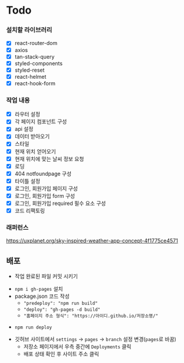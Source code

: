 # Todo

### 설치할 라이브러리

- [x] react-router-dom
- [x] axios
- [x] tan-stack-query
- [x] styled-components
- [x] styled-reset
- [x] react-helmet
- [x] react-hook-form

### 작업 내용

- [x] 라우터 설정
- [x] 각 페이지 컴포넌트 구성
- [x] api 설정
- [x] 데이터 받아오기
- [x] 스타일
- [x] 현재 위치 얻어오기
- [x] 현재 위치에 맞는 날씨 정보 요청
- [x] 로딩
- [x] 404 notfoundpage 구성
- [x] 타이틀 설정
- [x] 로그인, 회원가입 페이지 구성
- [x] 로그인, 회원가입 form 구성
- [x] 로그인, 회원가입 required 필수 요소 구성
- [x] 코드 리팩토링

### 래퍼런스

https://uxplanet.org/sky-inspired-weather-app-concept-4f1775ce4571

## 배포

- 작업 완료된 파일 커밋 시키기

* `npm i gh-pages` 설치
* package.json 코드 작성
  - `"predeploy": "npm run build"`
  - `"deploy": "gh-pages -d build"`
  - `"홈페이지 주소 형식": "https://아이디.github.io/저장소명/"`

- `npm run deploy`

* 깃허브 사이트에서 `settings` -> `pages` -> `branch` 설정 변경(`pages`로 바꿈)
  - 저장소 페이지에서 우측 중간에 `Deployments` 클릭
  - 배포 상태 확인 후 사이트 주소 클릭
